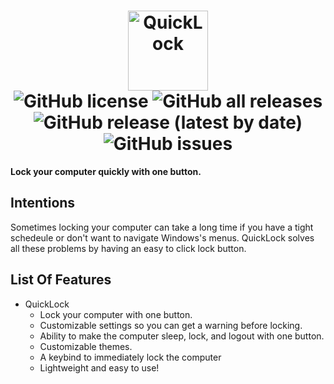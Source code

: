 <h1 align="center">
   <img src="https://user-images.githubusercontent.com/53088136/145694415-865e38fc-757c-4668-a9dc-50605b2961eb.png" alt="QuickLock" height="128" /><br>
  <img alt="GitHub license" src="https://img.shields.io/github/license/litetools/QuickLock?style=flat-square"> <img alt="GitHub all releases" src="https://img.shields.io/github/downloads/LiteTools/QuickLock/total?style=flat-square"> <img alt="GitHub release (latest by date)" src="https://img.shields.io/github/v/release/LiteTools/QuickLock?style=flat-square"> <img alt="GitHub issues" src="https://img.shields.io/github/issues/LiteTools/QuickLock?style=flat-square">
</h1>

**Lock your computer quickly with one button.**

## Intentions
Sometimes locking your computer can take a long time if you have a tight schedeule or don't want to navigate Windows's menus. QuickLock solves all these problems by having an easy to click lock button.
   
## List Of Features
   
- QuickLock
   - Lock your computer with one button.
   - Customizable settings so you can get a warning before locking.
   - Ability to make the computer sleep, lock, and logout with one button.
   - Customizable themes.
   - A keybind to immediately lock the computer
   - Lightweight and easy to use!
